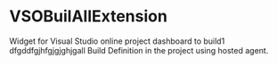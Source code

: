 # VSOBuilAllExtension
Widget for Visual Studio online project dashboard to build1 dfgddfgjhfgjgjghjgall Build Definition in the project using hosted agent.
